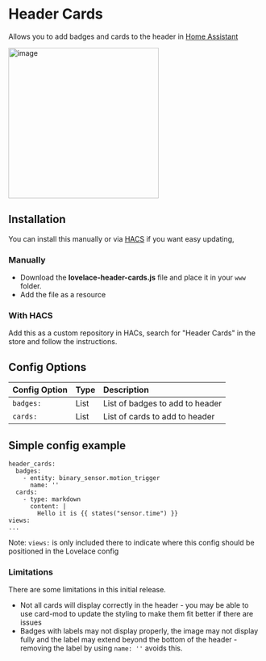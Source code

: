 # Header Cards

Allows you to add badges and cards to the header in [Home Assistant](https://www.home-assistant.io/)

<img width="298" alt="image" src="https://user-images.githubusercontent.com/2099542/156809984-2bb15473-cfc4-4159-9a11-2595f001915e.png">

## Installation

You can install this manually or via [HACS](https://github.com/custom-components/hacs) if you want easy updating,

### Manually
* Download the **lovelace-header-cards.js** file and place it in your `www` folder.
* Add the file as a resource

### With HACS
Add this as a custom repository in HACs, search for "Header Cards" in the store and follow the instructions.

## Config Options

| Config Option | Type | Description |
|:---------------|:---------------|:----------|
|`badges:`| List | List of badges to add to header
|`cards:` | List | List of cards to add to header |

## Simple config example

```
header_cards:
  badges:
    - entity: binary_sensor.motion_trigger
      name: ''
  cards:
    - type: markdown
      content: |
        Hello it is {{ states("sensor.time") }}
views:
...
```

Note: `views:` is only included there to indicate where this config should be positioned in the Lovelace config


### Limitations
There are some limitations in this initial release.

* Not all cards will display correctly in the header - you may be able to use card-mod to update the styling to make them fit better if there are issues
* Badges with labels may not display properly, the image may not display fully and the label may extend beyond the bottom of the header - removing the label by using `name: ''` avoids this.
